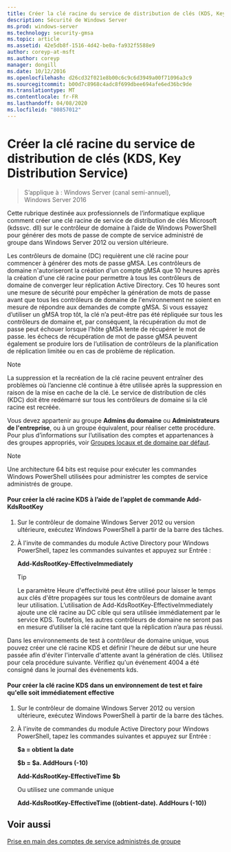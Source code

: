 ```yaml
---
title: Créer la clé racine du service de distribution de clés (KDS, Key Distribution Service)
description: Sécurité de Windows Server
ms.prod: windows-server
ms.technology: security-gmsa
ms.topic: article
ms.assetid: 42e5db8f-1516-4d42-be0a-fa932f5588e9
author: coreyp-at-msft
ms.author: coreyp
manager: dongill
ms.date: 10/12/2016
ms.openlocfilehash: d26cd32f021e8b00c6c9c6d3949a00f71096a3c9
ms.sourcegitcommit: b00d7c8968c4adc8f699dbee694afe6ed36bc9de
ms.translationtype: MT
ms.contentlocale: fr-FR
ms.lasthandoff: 04/08/2020
ms.locfileid: "80857012"
---
```

# <a name="create-the-key-distribution-services-kds-root-key"></a>Créer la clé racine du service de distribution de clés (KDS, Key Distribution Service)

>S’applique à : Windows Server (canal semi-annuel), Windows Server 2016

Cette rubrique destinée aux professionnels de l’informatique explique comment créer une clé racine de service de distribution de clés Microsoft (kdssvc. dll) sur le contrôleur de domaine à l’aide de Windows PowerShell pour générer des mots de passe de compte de service administré de groupe dans Windows Server 2012 ou version ultérieure.

Les contrôleurs de domaine (DC) requièrent une clé racine pour commencer à générer des mots de passe gMSA. Les contrôleurs de domaine n'autoriseront la création d'un compte gMSA que 10 heures après la création d'une clé racine pour permettre à tous les contrôleurs de domaine de converger leur réplication Active Directory. Ces 10 heures sont une mesure de sécurité pour empêcher la génération de mots de passe avant que tous les contrôleurs de domaine de l'environnement ne soient en mesure de répondre aux demandes de compte gMSA.  Si vous essayez d’utiliser un gMSA trop tôt, la clé n’a peut-être pas été répliquée sur tous les contrôleurs de domaine et, par conséquent, la récupération du mot de passe peut échouer lorsque l’hôte gMSA tente de récupérer le mot de passe. les échecs de récupération de mot de passe gMSA peuvent également se produire lors de l’utilisation de contrôleurs de la planification de réplication limitée ou en cas de problème de réplication.

> [!NOTE]
> La suppression et la recréation de la clé racine peuvent entraîner des problèmes où l’ancienne clé continue à être utilisée après la suppression en raison de la mise en cache de la clé. Le service de distribution de clés (KDC) doit être redémarré sur tous les contrôleurs de domaine si la clé racine est recréée.

Vous devez appartenir au groupe **Admins du domaine** ou **Administrateurs de l'entreprise**, ou à un groupe équivalent, pour réaliser cette procédure. Pour plus d’informations sur l’utilisation des comptes et appartenances à des groupes appropriés, voir [Groupes locaux et de domaine par défaut](https://technet.microsoft.com/library/dd728026(WS.10).aspx).

> [!NOTE]
> Une architecture 64 bits est requise pour exécuter les commandes Windows PowerShell utilisées pour administrer les comptes de service administrés de groupe.

#### <a name="to-create-the-kds-root-key-using-the-add-kdsrootkey-cmdlet"></a>Pour créer la clé racine KDS à l’aide de l’applet de commande Add-KdsRootKey

1.  Sur le contrôleur de domaine Windows Server 2012 ou version ultérieure, exécutez Windows PowerShell à partir de la barre des tâches.

2.  À l'invite de commandes du module Active Directory pour Windows PowerShell, tapez les commandes suivantes et appuyez sur Entrée :

    **Add-KdsRootKey-EffectiveImmediately**

    > [!TIP]
    > Le paramètre Heure d'effectivité peut être utilisé pour laisser le temps aux clés d'être propagées sur tous les contrôleurs de domaine avant leur utilisation. L’utilisation de Add-KdsRootKey-EffectiveImmediately ajoute une clé racine au DC cible qui sera utilisée immédiatement par le service KDS. Toutefois, les autres contrôleurs de domaine ne seront pas en mesure d’utiliser la clé racine tant que la réplication n’aura pas réussi.

Dans les environnements de test à contrôleur de domaine unique, vous pouvez créer une clé racine KDS et définir l'heure de début sur une heure passée afin d'éviter l'intervalle d'attente avant la génération de clés. Utilisez pour cela procédure suivante. Vérifiez qu'un événement 4004 a été consigné dans le journal des événements kds.

#### <a name="to-create-the-kds-root-key-in-a-test-environment-for-immediate-effectiveness"></a>Pour créer la clé racine KDS dans un environnement de test et faire qu'elle soit immédiatement effective

1.  Sur le contrôleur de domaine Windows Server 2012 ou version ultérieure, exécutez Windows PowerShell à partir de la barre des tâches.

2.  À l'invite de commandes du module Active Directory pour Windows PowerShell, tapez les commandes suivantes et appuyez sur Entrée :

    **$a = obtient la date**

    **$b = $a. AddHours (-10)**

    **Add-KdsRootKey-EffectiveTime $b**

    Ou utilisez une commande unique

    **Add-KdsRootKey-EffectiveTime ((obtient-date). AddHours (-10))**

## <a name="see-also"></a>Voir aussi
[Prise en main des comptes de service administrés de groupe](getting-started-with-group-managed-service-accounts.md)


